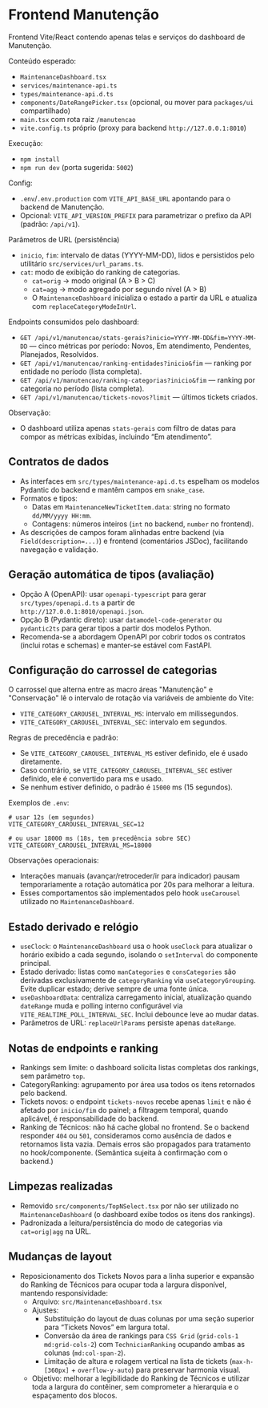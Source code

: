 # Frontend Manutenção

Frontend Vite/React contendo apenas telas e serviços do dashboard de Manutenção.

Conteúdo esperado:
- `MaintenanceDashboard.tsx`
- `services/maintenance-api.ts`
- `types/maintenance-api.d.ts`
- `components/DateRangePicker.tsx` (opcional, ou mover para `packages/ui` compartilhado)
- `main.tsx` com rota raiz `/manutencao`
- `vite.config.ts` próprio (proxy para backend `http://127.0.0.1:8010`)

Execução:
- `npm install`
- `npm run dev` (porta sugerida: `5002`)

Config:
- `.env`/`.env.production` com `VITE_API_BASE_URL` apontando para o backend de Manutenção.
- Opcional: `VITE_API_VERSION_PREFIX` para parametrizar o prefixo da API (padrão: `/api/v1`).

Parâmetros de URL (persistência)
- `inicio`, `fim`: intervalo de datas (YYYY-MM-DD), lidos e persistidos pelo utilitário `src/services/url_params.ts`.
- `cat`: modo de exibição do ranking de categorias.
  - `cat=orig` → modo original (A > B > C)
  - `cat=agg` → modo agregado por segundo nível (A > B)
  - O `MaintenanceDashboard` inicializa o estado a partir da URL e atualiza com `replaceCategoryModeInUrl`.

Endpoints consumidos pelo dashboard:
- `GET /api/v1/manutencao/stats-gerais?inicio=YYYY-MM-DD&fim=YYYY-MM-DD` — cinco métricas por período: Novos, Em atendimento, Pendentes, Planejados, Resolvidos.
- `GET /api/v1/manutencao/ranking-entidades?inicio&fim` — ranking por entidade no período (lista completa).
- `GET /api/v1/manutencao/ranking-categorias?inicio&fim` — ranking por categoria no período (lista completa).
- `GET /api/v1/manutencao/tickets-novos?limit` — últimos tickets criados.

Observação:
 - O dashboard utiliza apenas `stats-gerais` com filtro de datas para compor as métricas exibidas, incluindo “Em atendimento”.

## Contratos de dados

- As interfaces em `src/types/maintenance-api.d.ts` espelham os modelos Pydantic do backend e mantêm campos em `snake_case`.
- Formatos e tipos:
  - Datas em `MaintenanceNewTicketItem.data`: string no formato `dd/MM/yyyy HH:mm`.
  - Contagens: números inteiros (`int` no backend, `number` no frontend).
- As descrições de campos foram alinhadas entre backend (via `Field(description=...)`) e frontend (comentários JSDoc), facilitando navegação e validação.

## Geração automática de tipos (avaliação)

- Opção A (OpenAPI): usar `openapi-typescript` para gerar `src/types/openapi.d.ts` a partir de `http://127.0.0.1:8010/openapi.json`.
- Opção B (Pydantic direto): usar `datamodel-code-generator` ou `pydantic2ts` para gerar tipos a partir dos modelos Python.
- Recomenda-se a abordagem OpenAPI por cobrir todos os contratos (inclui rotas e schemas) e manter-se estável com FastAPI.

## Configuração do carrossel de categorias

O carrossel que alterna entre as macro áreas "Manutenção" e "Conservação" lê o intervalo de rotação via variáveis de ambiente do Vite:

- `VITE_CATEGORY_CAROUSEL_INTERVAL_MS`: intervalo em milissegundos.
- `VITE_CATEGORY_CAROUSEL_INTERVAL_SEC`: intervalo em segundos.

Regras de precedência e padrão:
- Se `VITE_CATEGORY_CAROUSEL_INTERVAL_MS` estiver definido, ele é usado diretamente.
- Caso contrário, se `VITE_CATEGORY_CAROUSEL_INTERVAL_SEC` estiver definido, ele é convertido para ms e usado.
- Se nenhum estiver definido, o padrão é `15000` ms (15 segundos).

Exemplos de `.env`:
```
# usar 12s (em segundos)
VITE_CATEGORY_CAROUSEL_INTERVAL_SEC=12

# ou usar 18000 ms (18s, tem precedência sobre SEC)
VITE_CATEGORY_CAROUSEL_INTERVAL_MS=18000
```

Observações operacionais:
- Interações manuais (avançar/retroceder/ir para indicador) pausam temporariamente a rotação automática por 20s para melhorar a leitura.
- Esses comportamentos são implementados pelo hook `useCarousel` utilizado no `MaintenanceDashboard`.

## Estado derivado e relógio

- `useClock`: o `MaintenanceDashboard` usa o hook `useClock` para atualizar o horário exibido a cada segundo, isolando o `setInterval` do componente principal.
- Estado derivado: listas como `manCategories` e `consCategories` são derivadas exclusivamente de `categoryRanking` via `useCategoryGrouping`. Evite duplicar estado; derive sempre de uma fonte única.
- `useDashboardData`: centraliza carregamento inicial, atualização quando `dateRange` muda e polling interno configurável via `VITE_REALTIME_POLL_INTERVAL_SEC`. Inclui debounce leve ao mudar datas.
- Parâmetros de URL: `replaceUrlParams` persiste apenas `dateRange`.

## Notas de endpoints e ranking

- Rankings sem limite: o dashboard solicita listas completas dos rankings, sem parâmetro `top`.
- CategoryRanking: agrupamento por área usa todos os itens retornados pelo backend.
- Tickets novos: o endpoint `tickets-novos` recebe apenas `limit` e não é afetado por `inicio/fim` do painel; a filtragem temporal, quando aplicável, é responsabilidade do backend.
- Ranking de Técnicos: não há cache global no frontend. Se o backend responder `404` ou `501`, consideramos como ausência de dados e retornamos lista vazia. Demais erros são propagados para tratamento no hook/componente. (Semântica sujeita à confirmação com o backend.)

## Limpezas realizadas

- Removido `src/components/TopNSelect.tsx` por não ser utilizado no `MaintenanceDashboard` (o dashboard exibe todos os itens dos rankings).
- Padronizada a leitura/persistência do modo de categorias via `cat=orig|agg` na URL.

## Mudanças de layout

- Reposicionamento dos Tickets Novos para a linha superior e expansão do Ranking de Técnicos para ocupar toda a largura disponível, mantendo responsividade:
  - Arquivo: `src/MaintenanceDashboard.tsx`
  - Ajustes:
    - Substituição do layout de duas colunas por uma seção superior para “Tickets Novos” em largura total.
    - Conversão da área de rankings para `CSS Grid` (`grid-cols-1 md:grid-cols-2`) com `TechnicianRanking` ocupando ambas as colunas (`md:col-span-2`).
    - Limitação de altura e rolagem vertical na lista de tickets (`max-h-[360px]` + `overflow-y-auto`) para preservar harmonia visual.
  - Objetivo: melhorar a legibilidade do Ranking de Técnicos e utilizar toda a largura do contêiner, sem comprometer a hierarquia e o espaçamento dos blocos.